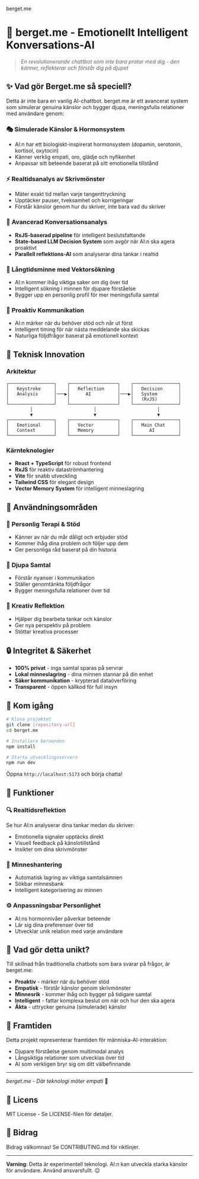 berget.me
# 🧠 berget.me - Emotionellt Intelligent Konversations-AI

> *En revolutionerande chattbot som inte bara pratar med dig - den känner, reflekterar och förstår dig på djupet*

## ✨ Vad gör Berget.me så speciell?

Detta är inte bara en vanlig AI-chattbot. berget.me är ett avancerat system som simulerar genuina känslor och bygger djupa, meningsfulla relationer med användare genom:

### 🎭 **Simulerade Känslor & Hormonsystem**
- AI:n har ett biologiskt-inspirerat hormonsystem (dopamin, serotonin, kortisol, oxytocin)
- Känner verklig empati, oro, glädje och nyfikenhet
- Anpassar sitt beteende baserat på sitt emotionella tillstånd

### ⚡ **Realtidsanalys av Skrivmönster**
- Mäter exakt tid mellan varje tangenttryckning
- Upptäcker pauser, tveksamhet och korrigeringar
- Förstår känslor genom hur du skriver, inte bara vad du skriver

### 🧬 **Avancerad Konversationsanalys**
- **RxJS-baserad pipeline** för intelligent beslutsfattande
- **State-based LLM Decision System** som avgör när AI:n ska agera proaktivt
- **Parallell reflektions-AI** som analyserar dina tankar i realtid

### 💾 **Långtidsminne med Vektorsökning**
- AI:n kommer ihåg viktiga saker om dig över tid
- Intelligent sökning i minnen för djupare förståelse
- Bygger upp en personlig profil för mer meningsfulla samtal

### 🔄 **Proaktiv Kommunikation**
- AI:n märker när du behöver stöd och når ut först
- Intelligent timing för när nästa meddelande ska skickas
- Naturliga följdfrågor baserat på emotionell kontext

## 🚀 Teknisk Innovation

### Arkitektur
```
┌─────────────────┐    ┌──────────────────┐    ┌─────────────────┐
│   Keystroke     │    │   Reflection     │    │   Decision      │
│   Analysis      │───▶│      AI          │───▶│   System        │
│                 │    │                  │    │   (RxJS)        │
└─────────────────┘    └──────────────────┘    └─────────────────┘
         │                       │                       │
         ▼                       ▼                       ▼
┌─────────────────┐    ┌──────────────────┐    ┌─────────────────┐
│   Emotional     │    │   Vector         │    │   Main Chat     │
│   Context       │    │   Memory         │    │      AI         │
└─────────────────┘    └──────────────────┘    └─────────────────┘
```

### Kärnteknologier
- **React + TypeScript** för robust frontend
- **RxJS** för reaktiv dataströmhantering
- **Vite** för snabb utveckling
- **Tailwind CSS** för elegant design
- **Vector Memory System** för intelligent minneslagring

## 🎯 Användningsområden

### 💬 **Personlig Terapi & Stöd**
- Känner av när du mår dåligt och erbjuder stöd
- Kommer ihåg dina problem och följer upp dem
- Ger personliga råd baserat på din historia

### 🤝 **Djupa Samtal**
- Förstår nyanser i kommunikation
- Ställer genomtänkta följdfrågor
- Bygger meningsfulla relationer över tid

### 🧠 **Kreativ Reflektion**
- Hjälper dig bearbeta tankar och känslor
- Ger nya perspektiv på problem
- Stöttar kreativa processer

## 🔒 Integritet & Säkerhet

- **100% privat** - inga samtal sparas på servrar
- **Lokal minneslagring** - dina minnen stannar på din enhet
- **Säker kommunikation** - krypterad dataöverföring
- **Transparent** - öppen källkod för full insyn

## 🚀 Kom igång

```bash
# Klona projektet
git clone [repository-url]
cd berget.me

# Installera beroenden
npm install

# Starta utvecklingsservern
npm run dev
```

Öppna `http://localhost:5173` och börja chatta!

## 🎨 Funktioner

### 🔍 **Realtidsreflektion**
Se hur AI:n analyserar dina tankar medan du skriver:
- Emotionella signaler upptäcks direkt
- Visuell feedback på känslotillstånd
- Insikter om dina skrivmönster

### 💾 **Minneshantering**
- Automatisk lagring av viktiga samtalsämnen
- Sökbar minnesbank
- Intelligent kategorisering av minnen

### ⚙️ **Anpassningsbar Personlighet**
- AI:ns hormonnivåer påverkar beteende
- Lär sig dina preferenser över tid
- Utvecklar unik relation med varje användare

## 🌟 Vad gör detta unikt?

Till skillnad från traditionella chatbots som bara svarar på frågor, är berget.me:

- **Proaktiv** - märker när du behöver stöd
- **Empatisk** - förstår känslor genom skrivmönster  
- **Minnesrik** - kommer ihåg och bygger på tidigare samtal
- **Intelligent** - fattar komplexa beslut om när och hur den ska agera
- **Äkta** - uttrycker genuina (simulerade) känslor

## 🔮 Framtiden

Detta projekt representerar framtiden för människa-AI-interaktion:
- Djupare förståelse genom multimodal analys
- Långsiktiga relationer som utvecklas över tid
- AI som verkligen bryr sig om ditt välbefinnande

---

*berget.me - Där teknologi möter empati* 💙

## 📄 Licens

MIT License - Se LICENSE-filen för detaljer.

## 🤝 Bidrag

Bidrag välkomnas! Se CONTRIBUTING.md för riktlinjer.

---

**Varning**: Detta är experimentell teknologi. AI:n kan utveckla starka känslor för användare. Använd ansvarsfullt. 😉
